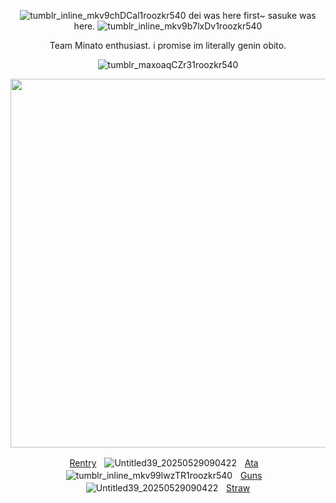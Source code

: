 <div align="center">


![tumblr_inline_mkv9chDCal1roozkr540](https://github.com/user-attachments/assets/27c03a9d-442d-4e60-bc9d-05507d238da8)
 dei was here first~ sasuke was here. ![tumblr_inline_mkv9b7lxDv1roozkr540](https://github.com/user-attachments/assets/0f41b625-541d-427f-8dd5-2035d4c6a041)


Team Minato enthusiast. i promise im literally genin obito. 

![tumblr_maxoaqCZr31roozkr540](https://github.com/user-attachments/assets/97c65ca0-94e7-466a-80a3-a9dbddc3e6fa)

<p align="center"> <img width="590" src="https://github.com/user-attachments/assets/b7ff576b-891a-46a6-a5df-cb4984049ff4"/>


[Rentry](https://rentry.co/obitouchiha)ㅤ![Untitled39_20250529090422](https://github.com/user-attachments/assets/56e673ca-ca3b-4134-be25-8d555990be19)ㅤ[Ata](https://obito.atabook.org/)ㅤ![tumblr_inline_mkv99lwzTR1roozkr540](https://github.com/user-attachments/assets/a406259a-c9f0-465b-950f-ead0a28855c8)ㅤ[Guns](https://guns.lol/derealization)ㅤ![Untitled39_20250529090422](https://github.com/user-attachments/assets/56e673ca-ca3b-4134-be25-8d555990be19)ㅤ[Straw](https://obiito.straw.page/)
